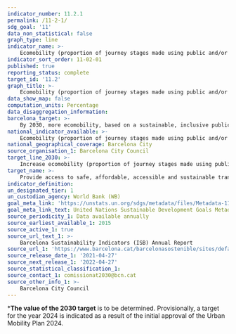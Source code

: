 ```yaml
---
indicator_number: 11.2.1
permalink: /11-2-1/
sdg_goal: '11'
data_non_statistical: false
graph_type: line
indicator_name: >-
    Ecomobility (proportion of journey stages made using public and/or non-motorised transport)
indicator_sort_order: 11-02-01
published: true
reporting_status: complete
target_id: '11.2'
graph_title: >-
    Ecomobility (proportion of journey stages made using public and/or non-motorised transport)
data_show_map: false
computation_units: Percentage
data_disaggregation_information: 
barcelona_target: >-
    By 2030, more ecomobility, based on a sustainable, inclusive public transport system of the highest quality
national_indicator_available: >-
    Ecomobility (proportion of journey stages made using public and/or non-motorised transport)
national_geographical_coverage: Barcelona City
source_organisation_1: Barcelona City Council
target_line_2030: >-
    Increase ecomobility (proportion of journey stages made using public and/or non-motorised transport). Target value 2024: 81.52%
target_name: >-
    Provide access to safe, affordable, accessible and sustainable transport systems for all, improving road safety, notably by expanding public transport, with special attention to the needs of those in vulnerable situations, women, children, persons with disabilities and older persons
indicator_definition:
un_designated_tier: 1
un_custodian_agency: World Bank (WB)
goal_meta_link: 'https://unstats.un.org/sdgs/metadata/files/Metadata-11-02-01.pdf'
goal_meta_link_text: United Nations Sustainable Development Goals Metadata (pdf 894kB)
source_periodicity_1: Data available annually
source_earliest_available_1: 2015
source_active_1: true
source_url_text_1: >-
    Barcelona Sustainability Indicators (ISB) Annual Report
source_url_1: 'https://www.barcelona.cat/barcelonasostenible/sites/default/files/Indicadors/Indicadors2018/2018_informe_indicadors_sostenibilitat-bcn_0.pdf'
source_release_date_1: '2021-04-27'
source_next_release_1: '2022-04-27'
source_statistical_classification_1: 
source_contact_1: comissionat2030@bcn.cat
source_other_info_1: >-
    Barcelona City Council
---
```

***The value of the 2030 target** is to be determined. Provisionally, a target for the year 2024 is indicated as a result of the initial approval of the Urban Mobility Plan 2024.
